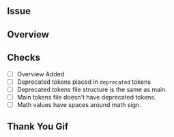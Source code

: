 ## Issue

<!-- Provide an issue # if one exists -->

## Overview

<!-- Give a brief description of what this PR does. -->

## Checks

- [ ] Overview Added
- [ ] Deprecated tokens placed in `deprecated` tokens
- [ ] Deprecated tokens file structure is the same as main.
- [ ] Main tokens file doesn't have deprecated tokens.
- [ ] Math values have spaces around math sign.

## Thank You Gif

<!-- Share a fun [gif](https://giphy.com) to say thanks to your reviewer: -->

<!-- ![](https://media.giphy.com/media/mCRJDo24UvJMA/giphy.gif) -->
